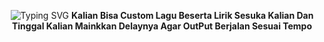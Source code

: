 <p align="center">
<img src="https://readme-typing-svg.herokuapp.com?font=Pacifico&color=%ffffff&size=48&center=true&vCenter=true&width=1200&height=100&lines=Text+Animation" alt="Typing SVG" style="display: inline-block;">
<b>Kalian Bisa Custom Lagu Beserta Lirik Sesuka Kalian Dan Tinggal Kalian Mainkkan Delaynya Agar OutPut Berjalan Sesuai Tempo 
